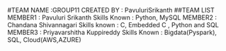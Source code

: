 #TEAM NAME :GROUP11
CREATED BY : PavuluriSrikanth
##TEAM LIST
MEMBER1 : Pavuluri Srikanth
Skills Known : Python, MySQL
MEMBER2 : Chandana Shivannagari
Skills known : C, Embedded C , Python and SQL 
MEMBER3 : Priyavarshitha Kuppireddy
Skills Known : Bigdata(Pyspark), SQL, Cloud(AWS,AZURE)
